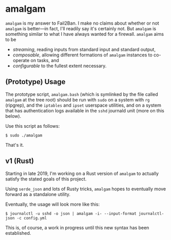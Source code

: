 # amalgam

`amalgam` is my answer to Fail2Ban.  I make no claims about whether or
not `amalgam` is better&mdash;in fact, I'll readily say it's certainly
not.  But `amalgam` is something similar to what I have always wanted
for a firewall.  `amalgam` aims to be

- _streaming_, reading inputs from standard input and standard output,
- _composable_, allowing different formations of `amalgam` instances
  to co-operate on tasks, and
- _configurable_ to the fullest extent necessary.

## (Prototype) Usage

The prototype script, `amalgam.bash` (which is symlinked by the file
called `amalgam` at the tree root) should be run with `sudo` on a
system with `rg` (ripgrep), and the `iptables` and `ipset` userspace
utilities, and on a system that has authentication logs available in
the `sshd` journald unit (more on this below).

Use this script as follows:

```console
$ sudo ./amalgam
```

That's it.

## v1 (Rust)

Starting in late 2019, I'm working on a Rust version of `amalgam` to
actually satisfy the stated goals of this project.

Using `serde_json` and lots of Rusty tricks, `amalgam` hopes to
eventually move forward as a standalone utility.

Eventually, the usage will look more like this:

```console
$ journalctl -u sshd -o json | amalgam -i- --input-format journalctl-json -c config.yml
```

This is, of course, a work in progress until this new syntax has been
established.
